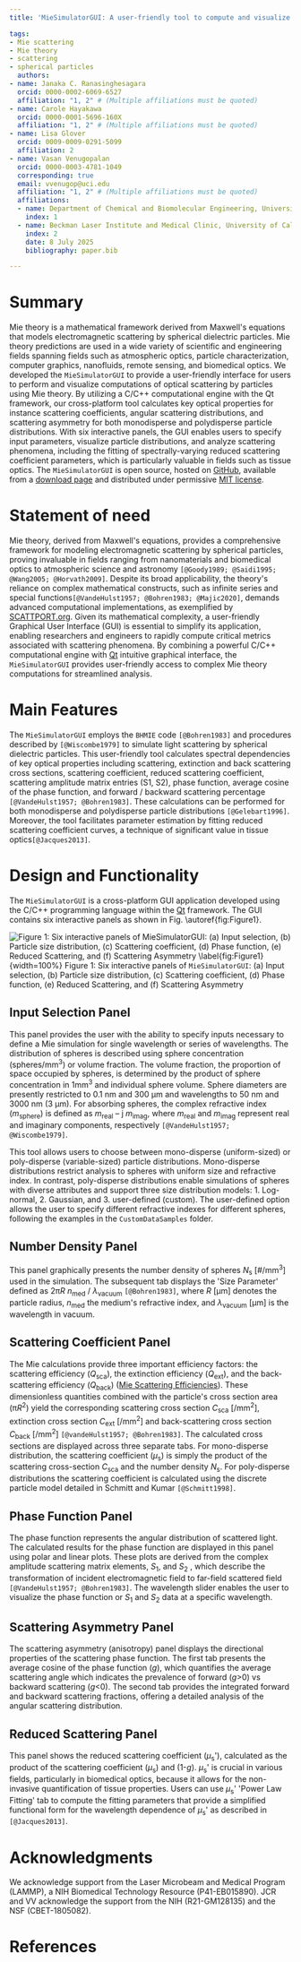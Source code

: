 ```yaml
---
title: 'MieSimulatorGUI: A user-friendly tool to compute and visualize light scattering by spherical dielectric particles'

tags:
- Mie scattering
- Mie theory
- scattering
- spherical particles
  authors:
- name: Janaka C. Ranasinghesagara
  orcid: 0000-0002-6069-6527
  affiliation: "1, 2" # (Multiple affiliations must be quoted)
- name: Carole Hayakawa
  orcid: 0000-0001-5696-160X
  affiliation: "1, 2" # (Multiple affiliations must be quoted)
- name: Lisa Glover
  orcid: 0009-0009-0291-5099
  affiliation: 2 
- name: Vasan Venugopalan
  orcid: 0000-0003-4781-1049
  corresponding: true
  email: vvenugop@uci.edu
  affiliation: "1, 2" # (Multiple affiliations must be quoted)
  affiliations:
  - name: Department of Chemical and Biomolecular Engineering, University of California, Irvine, California 92697, United States
    index: 1
  - name: Beckman Laser Institute and Medical Clinic, University of California, Irvine, California 92697, United States
    index: 2
    date: 8 July 2025
    bibliography: paper.bib

---
```


[comment]: https://joss.theoj.org/]

# Summary

Mie theory is a mathematical framework derived from Maxwell's equations that models electromagnetic scattering by spherical dielectric particles.  Mie theory predictions are used in a wide variety of scientific and engineering fields spanning fields such as atmospheric optics, particle characterization, computer graphics, nanofluids, remote sensing, and biomedical optics. We developed the `MieSimulatorGUI` to provide a user-friendly interface for users to perform and visualize computations of optical scattering by particles using Mie theory. By utilizing a C/C++ computational engine with the Qt framework, our cross-platform tool calculates key optical properties for instance scattering coefficients, angular scattering distributions, and scattering asymmetry for both monodisperse and polydisperse particle distributions. With six interactive panels, the GUI enables users to specify input parameters, visualize particle distributions, and analyze scattering phenomena, including the fitting of spectrally-varying reduced scattering coefficient parameters, which is particularly valuable in fields such as tissue optics. The `MieSimulatorGUI` is open source, hosted on [GitHub](https://github.com/VirtualPhotonics/MieSimulatorGUI), available from a [download page](https://github.com/VirtualPhotonics/MieSimulatorGUI/wiki/Downloads) and distributed under permissive [MIT license](https://opensource.org/license/mit).

# Statement of need

Mie theory, derived from Maxwell's equations, provides a comprehensive framework for modeling electromagnetic scattering by spherical particles, proving invaluable in fields ranging from nanomaterials and biomedical optics to atmospheric science and astronomy `[@Goody1989; @Saidi1995; @Wang2005; @Horvath2009]`. Despite its broad applicability, the theory's reliance on complex mathematical constructs, such as infinite series and special functions`[@VandeHulst1957; @Bohren1983; @Majic2020]`, demands advanced computational implementations, as exemplified by [SCATTPORT.org](https://scattport.org). Given its mathematical complexity, a user-friendly Graphical User Interface (GUI) is essential to simplify its application, enabling researchers and engineers to rapidly compute critical metrics associated with scattering phenomena. By combining a powerful C/C++ computational engine with [Qt](https://www.qt.io/) intuitive graphical interface, the `MieSimulatorGUI` provides user-friendly access to complex Mie theory computations for streamlined analysis. 

# Main Features

The `MieSimulatorGUI` employs the `BHMIE` code `[@Bohren1983]` and procedures described by `[@Wiscombe1979]` to simulate light scattering by spherical dielectric particles. This user-friendly tool calculates spectral dependencies of key optical properties including scattering, extinction and back scattering cross sections, scattering coefficient, reduced scattering coefficient, scattering amplitude matrix entries (S1, S2), phase function, average cosine of the phase function, and forward / backward scattering percentage `[@VandeHulst1957; @Bohren1983]`. These calculations can be performed for both monodisperse and polydisperse particle distributions `[@Gelebart1996]`. Moreover, the tool facilitates parameter estimation by fitting reduced scattering coefficient curves, a technique of significant value in tissue optics`[@Jacques2013]`. 

# Design and Functionality

The `MieSimulatorGUI` is a cross-platform GUI application developed using the C/C++ programming language within the [Qt](https://www.qt.io/) framework. The GUI contains six interactive panels as shown in Fig. \autoref{fig:Figure1}. 

![Figure 1: Six interactive panels of `MieSimulatorGUI`: (a) Input selection, (b) Particle size distribution, (c) Scattering coefficient, (d) Phase function, (e) Reduced Scattering,  and (f) Scattering Asymmetry \label{fig:Figure1}](Figure1.png){width=100%}
Figure 1: Six interactive panels of `MieSimulatorGUI`: (a) Input selection, (b) Particle size distribution, (c) Scattering coefficient, (d) Phase function, (e) Reduced Scattering, and (f) Scattering Asymmetry

## Input Selection Panel

This panel provides the user with the ability to specify inputs necessary to define a Mie simulation for single wavelength or series of wavelengths. The distribution of spheres is described using sphere concentration (spheres/mm<sup>3</sup>) or volume fraction. The volume fraction, the proportion of space occupied by spheres, is determined by the product of sphere concentration in 1mm<sup>3</sup> and individual sphere volume. Sphere diameters are presently restricted to 0.1 nm and 300 μm and wavelengths to 50 nm and 3000 nm (3 µm). For absorbing spheres, the complex refractive index (*m*<sub>sphere</sub>) is defined as *m*<sub>real</sub> – j *m*<sub>imag</sub>, where *m*<sub>real</sub> and *m*<sub>imag</sub> represent real and imaginary components, respectively `[@VandeHulst1957; @Wiscombe1979]`. 

This tool allows users to choose between mono-disperse (uniform-sized) or poly-disperse (variable-sized) particle distributions. Mono-disperse distributions restrict analysis to spheres with uniform size and refractive index. In contrast, poly-disperse distributions enable simulations of spheres with diverse attributes and support three size distribution models: 1. Log-normal, 2. Gaussian, and 3. user-defined (custom). The user-defined option allows the user to specify different refractive indexes for different spheres, following the examples in the `CustomDataSamples` folder. 

## Number Density Panel

This panel graphically presents the number density of spheres *N*<sub>s</sub> [#/mm<sup>3</sup>] used in the simulation.  The subsequent tab displays the 'Size Parameter' defined as 2π*R* *n*<sub>med</sub> / *λ*<sub>vacuum</sub> `[@Bohren1983]`, where *R* [µm] denotes the particle radius, *n*<sub>med</sub>  the medium's refractive index, and *λ*<sub>vacuum</sub> [µm] is the wavelength in vacuum. 

## Scattering Coefficient Panel

The Mie calculations provide three important efficiency factors: the scattering efficiency (*Q*<sub>sca</sub>), the extinction efficiency (*Q*<sub>ext</sub>), and the back-scattering efficiency (*Q*<sub>back</sub>) ([Mie Scattering Efficiencies](https://miepython.readthedocs.io/en/latest/02_efficiencies.html)). These dimensionless quantities combined with the particle's cross section area (π*R*<sup>2</sup>) yield the corresponding scattering cross section *C*<sub>sca</sub> [/mm<sup>2</sup>], extinction cross section *C*<sub>ext</sub> [/mm<sup>2</sup>] and back-scattering cross section *C*<sub>back</sub> [/mm<sup>2</sup>] `[@vandeHulst1957; @Bohren1983]`. The calculated cross sections are displayed across three separate tabs. 
For mono-disperse distribution, the scattering coefficient (*µ*<sub>s</sub>)  is simply the product of the scattering cross-section *C*<sub>sca</sub> and the number density *N*<sub>s</sub>.  For poly-disperse distributions the scattering coefficient is calculated using the discrete particle model detailed in Schmitt and Kumar `[@Schmitt1998]`. 

## Phase Function Panel

The phase function represents the angular distribution of scattered light.  The calculated results for the phase function are displayed in this panel using polar and linear plots. These plots are derived from the complex amplitude scattering matrix elements, *S*<sub>1</sub>, and  *S*<sub>2</sub> , which describe the transformation of incident electromagnetic field to far-field scattered field `[@VandeHulst1957; @Bohren1983]`. The wavelength slider enables the user to visualize the phase function or *S*<sub>1</sub> and *S*<sub>2</sub> data at a specific wavelength.

## Scattering Asymmetry Panel

The scattering asymmetry (anisotropy) panel displays the directional properties of the scattering phase function. The first tab presents the average cosine of the phase function (*g*), which quantifies the average scattering angle which indicates the prevalence of forward (*g*>0) vs backward scattering (*g*<0). The second tab provides the integrated forward and backward scattering fractions, offering a detailed analysis of the angular scattering distribution.

## Reduced Scattering Panel

This panel shows the reduced scattering coefficient (*µ*<sub>s</sub>'), calculated as the product of the scattering coefficient (*µ*<sub>s</sub>) and (1-*g*). *µ*<sub>s</sub>' is crucial in various fields, particularly in biomedical optics, because it allows for the non-invasive quantification of tissue properties. Users can use  *µ*<sub>s</sub>' 'Power Law Fitting' tab to compute the fitting parameters that provide a simplified functional form for the wavelength dependence of *µ*<sub>s</sub>' as described in `[@Jacques2013]`.



# Acknowledgments

We acknowledge support from the Laser Microbeam and Medical Program (LAMMP), a NIH Biomedical Technology Resource (P41-EB015890). JCR and VV acknowledge the support from the NIH (R21-GM128135) and the NSF (CBET-1805082).

# References
